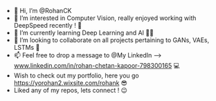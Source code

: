 - 👋 Hi, I’m @RohanCK
- 👀 I’m interested in Computer Vision, really enjoyed working with DeepSpeed recently ! :red_car:
- 🌱 I’m currently learning Deep Learning and AI :man_student:
- 💞️ I’m looking to collaborate on all projects pertaining to GANs, VAEs, LSTMs :star_struck:
- 📫 Feel free to drop a message to @My LinkedIn --> www.linkedin.com/in/rohan-chetan-kapoor-798300165 :computer:
- Wish to check out my portfolio, here you go https://yorohan2.wixsite.com/rohank :sunglasses:
- Liked any of my repos, lets connect ! :wink:


<!---
RohanCK/RohanCK is a ✨ special ✨ repository because its `README.md` (this file) appears on your GitHub profile.
You can click the Preview link to take a look at your changes.
--->

